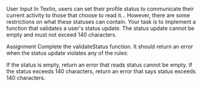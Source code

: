 User Input
In Textio, users can set their profile status to communicate their current activity to those that choose to read it... However, there are some restrictions on what these statuses can contain. Your task is to implement a function that validates a user's status update. The status update cannot be empty and must not exceed 140 characters.

Assignment
Complete the validateStatus function. It should return an error when the status update violates any of the rules:

If the status is empty, return an error that reads status cannot be empty.
If the status exceeds 140 characters, return an error that says status exceeds 140 characters.